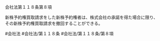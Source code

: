 会社法第１１８条第８項

新株予約権買取請求をした新株予約権者は、株式会社の承諾を得た場合に限り、その新株予約権買取請求を撤回することができる。

#会社法
#会社法/第１１８条
#会社法/第１１８条/第８項
